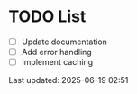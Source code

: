 # TODO List

- [ ] Update documentation
- [ ] Add error handling
- [ ] Implement caching

Last updated: 2025-06-19 02:51
